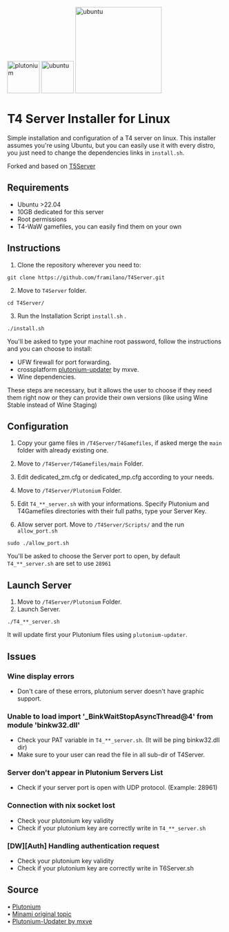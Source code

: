 

<img src="https://pbs.twimg.com/profile_images/993278064883851265/QrvMbLC7_400x400.jpg" alt="plutonium" width="75"/> <img src="https://user-images.githubusercontent.com/28491164/204064220-d6c47ae9-ef1e-4a17-9b62-f084dc386416.png" alt="ubuntu" width="75"/> <img src="https://i.imgur.com/ylf2Uzh.png" alt="ubuntu" width="200"/> 


# T4 Server Installer for Linux
Simple installation and configuration of a T4 server on linux. This installer assumes you're using Ubuntu, but you can easily use it with every distro, you just need to change the dependencies links in `install.sh`.

Forked and based on [T5Server](https://github.com/Sterbweise/T5Server)

## Requirements
+ Ubuntu >22.04
+ 10GB dedicated for this server
+ Root permissions
+ T4-WaW gamefiles, you can easily find them on your own

## Instructions
1. Clone the repository wherever you need to: 
```shell 
git clone https://github.com/framilano/T4Server.git
```
2. Move to `T4Server` folder.
```shell
cd T4Server/
```
3. Run the Installation Script `install.sh` .
```shell
./install.sh
```
You'll be asked to type your machine root password, follow the instructions and you can choose to install:
- UFW firewall for port forwarding.
- crossplatform [plutonium-updater](https://github.com/mxve/plutonium-updater.rs) by mxve.
- Wine dependencies.

These steps are necessary, but it allows the user to choose if they need them right now or they can provide their own versions (like using Wine Stable instead of Wine Staging)

## Configuration
1. Copy your game files in `/T4Server/T4Gamefiles`, if asked merge the `main` folder with already existing one.
2. Move to `/T4Server/T4Gamefiles/main` Folder.
3. Edit dedicated_zm.cfg or dedicated_mp.cfg according to your needs.
4. Move to `/T4Server/Plutonium` Folder.
5. Edit `T4_**_server.sh` with your informations. Specify Plutonium and T4Gamefiles directories with their full paths, type your Server Key.

3. Allow server port. Move to `/T4Server/Scripts/` and the run `allow_port.sh`
```shell
sudo ./allow_port.sh
```
You'll be asked to choose the Server port to open, by default `T4_**_server.sh` are set to use `28961`

## Launch Server
1. Move to `/T4Server/Plutonium` Folder.
2. Launch Server. 
```shell
./T4_**_server.sh
```

It will update first your Plutonium files using `plutonium-updater`.

## Issues
### Wine display errors
   + Don't care of these errors, plutonium server doesn't have graphic support.

### Unable to load import '_BinkWaitStopAsyncThread@4' from module 'binkw32.dll'
   + Check your PAT variable in `T4_**_server.sh`. (It will be ping binkw32.dll dir)
   + Make sure to your user can read the file in all sub-dir of T4Server.

### Server don't appear in Plutonium Servers List
   + Check if your server port is open with UDP protocol. (Example: 28961)

### Connection with nix socket lost
   + Check your plutonium key validity
   + Check if your plutonium key are correctly write in `T4_**_server.sh`

### [DW][Auth] Handling authentication request
   + Check your plutonium key validity
   + Check if your plutonium key are correctly write in T6Server.sh

## Source
• [Plutonium](https://plutonium.pw) <br>
• [Minami original topic](https://forum.plutonium.pw/topic/23683/guide-debian-t5-server-on-linux-vps-dedicated-server) <br>
• [Plutonium-Updater by mxve](https://github.com/mxve/plutonium-updater.rs)
